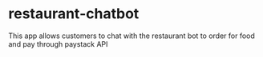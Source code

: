 # restaurant-chatbot
This app allows customers to chat with the restaurant bot to order for food and pay through paystack API
